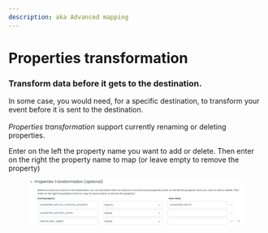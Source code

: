 ```yaml
---
description: aka Advanced mapping
---
```


# Properties transformation

### Transform data before it gets to the destination.

In some case, you would need, for a specific destination, to transform your event before it is sent to the destination.\
\
_Properties transformation_ support currently renaming or deleting properties.

Enter on the left the property name you want to add or delete. Then enter on the right the property name to map (or leave empty to remove the property)

<figure><img src="../../.gitbook/assets/image (2) (3) (1).png" alt=""><figcaption></figcaption></figure>
